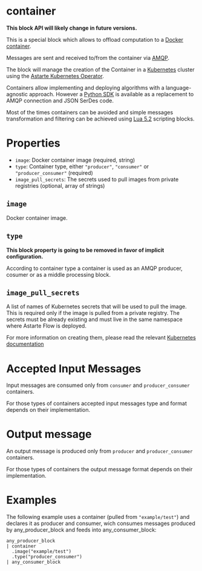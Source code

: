 # container

**This block API will likely change in future versions.**

This is a special block which allows to offload computation to a
[Docker container](https://www.docker.com/resources/what-container).

Messages are sent and received to/from the container via
[AMQP](https://www.rabbitmq.com/tutorials/amqp-concepts.html).

The block will manage the creation of the Container in a [Kubernetes](https://kubernetes.io/)
cluster using the
[Astarte Kubernetes Operator](https://github.com/astarte-platform/astarte-kubernetes-operator).

Containers allow implementing and deploying algorithms with a language-agnostic approach. However a
[Python SDK](https://github.com/astarte-platform/astarte_flow_sdk_python) is available as a
replacement to AMQP connection and JSON SerDes code.

Most of the times containers can be avoided and simple messages transformation and filtering can
be achieved using [Lua 5.2](https://www.lua.org/manual/5.2/) scripting blocks.

# Properties

* `image`: Docker container image (required, string)
* `type`: Container type, either `"producer"`, `"consumer"` or `"producer_consumer"` (required)
* `image_pull_secrets`: The secrets used to pull images from private registries (optional, array of
  strings)

## `image`

Docker container image.

## `type`

**This block property is going to be removed in favor of implicit configuration.**

According to container type a container is used as an AMQP producer, cosumer or as a middle
processing block.

## `image_pull_secrets`

A list of names of Kubernetes secrets that will be used to pull the image. This is required only if
the image is pulled from a private registry. The secrets must be already existing and must live in
the same namespace where Astarte Flow is deployed.

For more information on creating them, please read the relevant [Kubernetes
documentation](https://kubernetes.io/docs/concepts/containers/images/#creating-a-secret-with-a-docker-config) 

# Accepted Input Messages

Input messages are consumed only from `consumer` and `producer_consumer` containers.

For those types of containers accepted input messages type and format depends on their
implementation.

# Output message

An output message is produced only from `producer` and `producer_consumer` containers.

For those types of containers the output message format depends on their implementation.

# Examples

The following example uses a container (pulled from `"example/test"`) and declares it as producer
and consumer, wich consumes messages produced by any_producer_block and feeds into
any_consumer_block:
```
any_producer_block
| container
  .image("example/test")
  .type("producer_consumer")
| any_consumer_block
```
